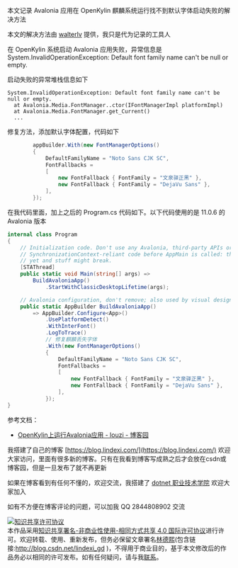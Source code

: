 
本文记录 Avalonia 应用在 OpenKylin 麒麟系统运行找不到默认字体启动失败的解决方法

<!--more-->


<!-- CreateTime:2024/04/13 07:05:19 -->

<!-- 发布 -->
<!-- 博客 -->

本文的解决方法由 [walterlv](https://blog.walterlv.com) 提供，我只是代为记录的工具人

在 OpenKylin 系统启动 Avalonia 应用失败，异常信息是 System.InvalidOperationException: Default font family name can't be null or empty.

启动失败的异常堆栈信息如下

```
System.InvalidOperationException: Default font family name can't be null or empty.
  at Avalonia.Media.FontManager..ctor(IFontManagerImpl platformImpl)
  at Avalonia.Media.FontManager.get_Current()
  ...
```

修复方法，添加默认字体配置，代码如下

```csharp
        appBuilder.With(new FontManagerOptions()
        {
            DefaultFamilyName = "Noto Sans CJK SC",
            FontFallbacks =
            [
                new FontFallback { FontFamily = "文泉驿正黑" },
                new FontFallback { FontFamily = "DejaVu Sans" },
            ],
        });
```

在我代码里面，加上之后的 Program.cs 代码如下。以下代码使用的是 11.0.6 的 Avalonia 版本

```csharp
internal class Program
{
    // Initialization code. Don't use any Avalonia, third-party APIs or any
    // SynchronizationContext-reliant code before AppMain is called: things aren't initialized
    // yet and stuff might break.
    [STAThread]
    public static void Main(string[] args) =>
        BuildAvaloniaApp()
            .StartWithClassicDesktopLifetime(args);

    // Avalonia configuration, don't remove; also used by visual designer.
    public static AppBuilder BuildAvaloniaApp()
        => AppBuilder.Configure<App>()
            .UsePlatformDetect()
            .WithInterFont()
            .LogToTrace()
            // 修复麒麟丢失字体
            .With(new FontManagerOptions()
            {
                DefaultFamilyName = "Noto Sans CJK SC",
                FontFallbacks =
                [
                    new FontFallback { FontFamily = "文泉驿正黑" },
                    new FontFallback { FontFamily = "DejaVu Sans" },
                ],
            });
}
```

参考文档：

- [OpenKylin上运行Avalonia应用 - louzi - 博客园](https://www.cnblogs.com/louzixl/p/17631717.html )


我搭建了自己的博客 [https://blog.lindexi.com/](https://blog.lindexi.com/) 欢迎大家访问，里面有很多新的博客。只有在我看到博客写成熟之后才会放在csdn或博客园，但是一旦发布了就不再更新

如果在博客看到有任何不懂的，欢迎交流，我搭建了 [dotnet 职业技术学院](https://t.me/dotnet_campus) 欢迎大家加入

如有不方便在博客评论的问题，可以加我 QQ 2844808902 交流

<a rel="license" href="http://creativecommons.org/licenses/by-nc-sa/4.0/"><img alt="知识共享许可协议" style="border-width:0" src="https://licensebuttons.net/l/by-nc-sa/4.0/88x31.png" /></a><br />本作品采用<a rel="license" href="http://creativecommons.org/licenses/by-nc-sa/4.0/">知识共享署名-非商业性使用-相同方式共享 4.0 国际许可协议</a>进行许可。欢迎转载、使用、重新发布，但务必保留文章署名[林德熙](http://blog.csdn.net/lindexi_gd)(包含链接:http://blog.csdn.net/lindexi_gd )，不得用于商业目的，基于本文修改后的作品务必以相同的许可发布。如有任何疑问，请与我[联系](mailto:lindexi_gd@163.com)。